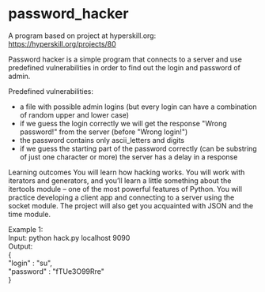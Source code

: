 # password_hacker
A program based on project at hyperskill.org: https://hyperskill.org/projects/80
   
Password hacker is a simple program that connects to a server and use predefined vulnerabilities in order to find out the login and password of admin. 

Predefined vulnerabilities:
- a file with possible admin logins (but every login can have a combination of random upper and lower case)
- if we guess the login correctly we will get the response "Wrong password!" from the server (before "Wrong login!")
- the password contains only ascii_letters and digits
- if we guess the starting part of the password correctly (can be substring of just one character or more) the server has a delay in a response

Learning outcomes
You will learn how hacking works. You will work with iterators and generators, and you’ll learn a little something about the itertools module – 
one of the most powerful features of Python. You will practice developing a client app and connecting to a server using the socket module. 
The project will also get you acquainted with JSON and the time module.
 
   
Example 1:  
Input: python hack.py localhost 9090  
Output:  
{  
    "login" : "su",  
    "password" : "fTUe3O99Rre"  
}  
